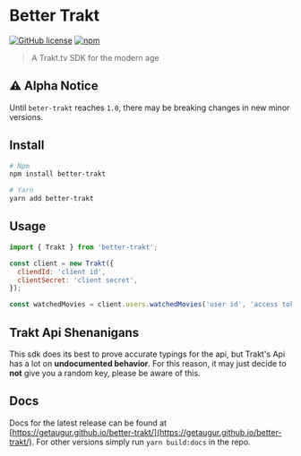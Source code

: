 # Better Trakt

[![GitHub license](https://img.shields.io/github/license/getaugur/better-trakt)](https://github.com/getaugur/better-trakt/blob/main/LICENSE) [![npm](https://img.shields.io/npm/v/better-trakt?logo=npm)](https://www.npmjs.com/package/better-trakt)

> A Trakt.tv SDK for the modern age

## ⚠️ Alpha Notice

Until `beter-trakt` reaches `1.0`, there may be breaking changes in new minor versions.

## Install

```bash
# Npm
npm install better-trakt

# Yarn
yarn add better-trakt
```

## Usage

```js
import { Trakt } from 'better-trakt';

const client = new Trakt({
  cliendId: 'client id',
  clientSecret: 'client secret',
});

const watchedMovies = client.users.watchedMovies('user id', 'access token');
```

## Trakt Api Shenanigans

This sdk does its best to prove accurate typings for the api, but Trakt's Api has a lot on **undocumented behavior**. For this reason, it may just decide to **not** give you a random key, please be aware of this.

## Docs

Docs for the latest release can be found at [https://getaugur.github.io/better-trakt/](https://getaugur.github.io/better-trakt/). For other versions simply run `yarn build:docs` in the repo.
